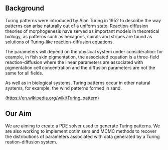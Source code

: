 ## Background

Turing patterns were introduced by Alan Turing in 1952 to describe the way patterns can arise naturally out of a uniform state. Reaction-diffusion theories of morphogenesis have served as important models in theoretical biology, as patterns such as hexagons, spirals and stripes are found as solutions of Turing-like reaction-diffusion equations. 

The parameters will depend on the physical system under consideration: for example, in fish skin pigmentation, the associated equation is a three-field reaction-diffusion where the linear parameters are associated with pigmentation cell concentration and the diffusion parameters are not the same for all fields. 

As well as in biological systems, Turing patterns occur in other natural systems, for example, the wind patterns formed in sand. 

(https://en.wikipedia.org/wiki/Turing_pattern)


## Our Aim

We are aiming to create a PDE solver used to generate Turing patterns. We are also working to implement optimisers and MCMC methods to recover the distributions of parameters associated with data generated by a Turing reation-diffusion system.
